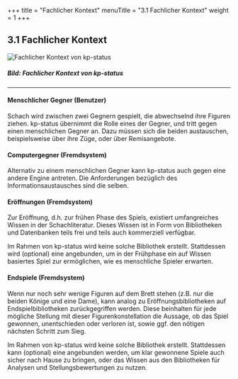 +++
title = "Fachlicher Kontext"
menuTitle = "3.1 Fachlicher Kontext"
weight = 1
+++

## 3.1 Fachlicher Kontext

![Fachlicher Kontext von kp-status](/images/Abb09_04_FachlicherKontext.png "Fachlicher Kontext von kp-status")
##### Bild: Fachlicher Kontext von kp-status

-----

#### Menschlicher Gegner (Benutzer)
Schach wird zwischen zwei Gegnern gespielt, die abwechselnd ihre Figuren ziehen.
kp-status übernimmt die Rolle eines der Gegner, und tritt gegen einen menschlichen Gegner an.
Dazu müssen sich die beiden austauschen, beispielsweise über ihre Züge, oder über Remisangebote.

#### Computergegner (Fremdsystem)
Alternativ zu einem menschlichen Gegner kann kp-status auch gegen eine andere Engine antreten.
Die Anforderungen bezüglich des Informationsaustausches sind die selben.

#### Eröffnungen (Fremdsystem)
Zur Eröffnung, d.h. zur frühen Phase des Spiels, existiert umfangreiches Wissen in der Schachliteratur.
Dieses Wissen ist in Form von Bibliotheken und Datenbanken teils frei und teils auch kommerziell verfügbar.

Im Rahmen von kp-status wird keine solche Bibliothek erstellt.
Stattdessen wird (optional) eine angebunden, um in der Frühphase ein auf Wissen basiertes Spiel zur ermöglichen, wie es menschliche Spieler erwarten.

#### Endspiele (Fremdsystem)
Wenn nur noch sehr wenige Figuren auf dem Brett stehen (z.B. nur die beiden Könige und eine Dame), kann analog zu Eröffnungsbibliotheken auf Endspielbibliotheken zurückgegriffen werden.
Diese beinhalten für jede mögliche Stellung mit dieser Figurenkonstellation die Aussage, ob das Spiel gewonnen, unentschieden oder verloren ist, sowie ggf. den nötigen nächsten Schritt zum Sieg.

Im Rahmen von kp-status wird keine solche Bibliothek erstellt.
Stattdessen kann (optional) eine angebunden werden, um klar gewonnene Spiele auch sicher nach Hause zu bringen, oder das Wissen aus den Bibliotheken für Analysen und Stellungsbewertungen zu nutzen.
